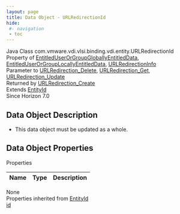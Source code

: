 ```yaml
---
layout: page
title: Data Object - URLRedirectionId
hide:
 #- navigation
 - toc
---
```


  
 
  



Java Class
    com.vmware.vdi.vlsi.binding.vdi.entity.URLRedirectionId  
Property of
     [EntitledUserOrGroupGloballyEntitledData](vdi.users.EntitledUserOrGroup.GloballyEntitledData.md#field_detail), [EntitledUserOrGroupLocallyEntitledData](vdi.users.EntitledUserOrGroup.LocallyEntitledData.md#field_detail), [URLRedirectionInfo](vdi.infrastructure.URLRedirection.URLRedirectionInfo.md#field_detail)  
Parameter to
     [URLRedirection_Delete](vdi.infrastructure.URLRedirection.md#delete), [URLRedirection_Get](vdi.infrastructure.URLRedirection.md#get), [URLRedirection_Update](vdi.infrastructure.URLRedirection.md#update)  
Returned by
     [URLRedirection_Create](vdi.infrastructure.URLRedirection.md#create)  
Extends
     [EntityId](vdi.EntityId.md)  
Since 
    Horizon 7.0

## Data Object Description 

  * This data object must be updated as a whole.



## Data Object Properties

Properties

Name |  Type |  Description   
---|---|---  
None  
Properties inherited from [EntityId](vdi.EntityId.md)  
[id](vdi.EntityId.md#id)  
  
  
  
  
  

